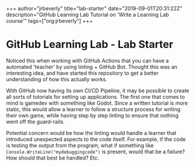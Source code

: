 +++
author="jrbeverly"
title="lab-starter"
date="2019-09-01T20:31:22Z"
description="GitHub Learning Lab Tutorial on 'Write a Learning Lab course'"
tags=["org:jrbeverly"]
+++

# GitHub Learning Lab - Lab Starter

Noticed this when working with GitHub Actions that you can have a automated 'teacher' by using linting + GitHub Bot. Thought this was an interesting idea, and have started this repository to get a better understanding of how this actually works.

With GitHub now having its own CI/CD Pipeline, it may be possible to create all sorts of tutorials for setting up applications. The first one that comes to mind is gamedev with something like Godot. Since a written tutorial is more static, this would allow a learner to follow a structure process for writing their own game, while having step by step linting to ensure that nothing went off the guard-rails.

Potential concern would be how the linting would handle a learner that introduced unexpected aspects to the code itself. For example, if the code is testing the output from the program, what if something like `Console.WriteLine("mydebuggingcode")` is present, would that be a failure? How should that best be handled? Etc.
